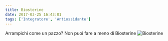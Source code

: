 ```yaml
---
title: Biosterine
date: 2017-03-25 16:43:01
tags: ['Integratore', 'Antiossidante']
---
```


Arrampichi come un pazzo? 
Non puoi fare a meno di Biosterine
![Biosterine](/images/biosterine.jpg)